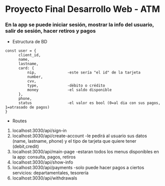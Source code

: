 ﻿# Proyecto Final Desarrollo Web - ATM
### En la app se puede iniciar sesión, mostrar la info del usuario, salir de sesión, hacer retiros y pagos

* Estructura de BD

```
const user = {
      client_id,
      name,
      lastname,
      card: {
          nip,              -este sería "el id" de la tarjeta
          number,
          cvv,
          type,             -débito o crédito
          money             -el saldo disponible
      },
      phone,
      status                -el valor es bool (0=al dia con sus pagos, 1=atrasado de pagos)
}
```


* Routes

1. localhost:3030/api/sign-in
2. localhost:3030/api/create-account   -le pedirá al usuario sus datos (name, lastname, phone) y el tipo de tarjeta que quiere tener (debit,credit)
3. localhost:3030/api/main-page        -estaran todos los menus disponibles en la app: consulta, pagos, retiros
4. localhost:3030/api/show-info
5. localhost:3030/api/payments         -solo puede hacer pagos a ciertos servicios: departamentales, tesorería
6. localhost:3030/api/withdrawals
